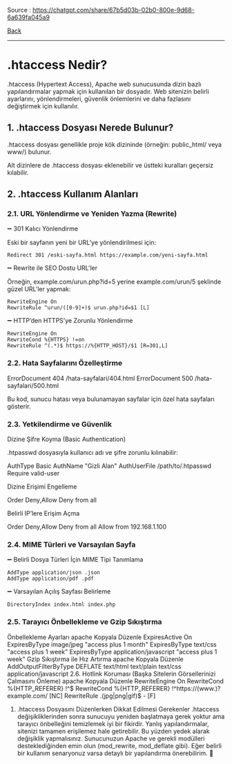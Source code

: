 
Source : https://chatgpt.com/share/67b5d03b-02b0-800e-9d68-6a639fa045a9

[Back](../readme.md)

---

# .htaccess Nedir?

.htaccess (Hypertext Access), Apache web sunucusunda dizin bazlı yapılandırmalar yapmak için kullanılan bir dosyadır. Web sitenizin belirli ayarlarını, yönlendirmeleri, güvenlik önlemlerini ve daha fazlasını değiştirmek için kullanılır.

## 1. .htaccess Dosyası Nerede Bulunur?

.htaccess dosyası genellikle proje kök dizininde (örneğin: public_html/ veya www/) bulunur.

Alt dizinlere de .htaccess dosyası eklenebilir ve üstteki kuralları geçersiz kılabilir.

## 2. .htaccess Kullanım Alanları

### 2.1. URL Yönlendirme ve Yeniden Yazma (Rewrite)

➖ 301 Kalıcı Yönlendirme

Eski bir sayfanın yeni bir URL'ye yönlendirilmesi için:

```
Redirect 301 /eski-sayfa.html https://example.com/yeni-sayfa.html

```

➖ Rewrite ile SEO Dostu URL'ler

Örneğin, example.com/urun.php?id=5 yerine example.com/urun/5 şeklinde güzel URL'ler yapmak:

```
RewriteEngine On
RewriteRule ^urun/([0-9]+)$ urun.php?id=$1 [L]

```
➖ HTTP’den HTTPS’ye Zorunlu Yönlendirme

```
RewriteEngine On
RewriteCond %{HTTPS} !=on
RewriteRule ^(.*)$ https://%{HTTP_HOST}/$1 [R=301,L]

```

### 2.2. Hata Sayfalarını Özelleştirme

ErrorDocument 404 /hata-sayfalari/404.html
ErrorDocument 500 /hata-sayfalari/500.html

Bu kod, sunucu hatası veya bulunamayan sayfalar için özel hata sayfaları gösterir.

### 2.3. Yetkilendirme ve Güvenlik

Dizine Şifre Koyma (Basic Authentication)

.htpasswd dosyasıyla kullanıcı adı ve şifre zorunlu kılınabilir:


AuthType Basic
AuthName "Gizli Alan"
AuthUserFile /path/to/.htpasswd
Require valid-user

Dizine Erişimi Engelleme

Order Deny,Allow
Deny from all

Belirli IP’lere Erişim Açma

Order Deny,Allow
Deny from all
Allow from 192.168.1.100

### 2.4. MIME Türleri ve Varsayılan Sayfa

➖  Belirli Dosya Türleri İçin MIME Tipi Tanımlama

```
AddType application/json .json
AddType application/pdf .pdf

```


➖ Varsayılan Açılış Sayfası Belirleme

```
DirectoryIndex index.html index.php

```



### 2.5. Tarayıcı Önbellekleme ve Gzip Sıkıştırma
Önbellekleme Ayarları
apache
Kopyala
Düzenle
<IfModule mod_expires.c>
    ExpiresActive On
    ExpiresByType image/jpeg "access plus 1 month"
    ExpiresByType text/css "access plus 1 week"
    ExpiresByType application/javascript "access plus 1 week"
</IfModule>
Gzip Sıkıştırma ile Hız Artırma
apache
Kopyala
Düzenle
<IfModule mod_deflate.c>
    AddOutputFilterByType DEFLATE text/html text/plain text/css application/javascript
</IfModule>
2.6. Hotlink Koruması (Başka Sitelerin Görsellerinizi Çalmasını Önleme)
apache
Kopyala
Düzenle
RewriteEngine On
RewriteCond %{HTTP_REFERER} !^$
RewriteCond %{HTTP_REFERER} !^https://(www\.)?example\.com/ [NC]
RewriteRule \.(jpg|png|gif)$ - [F]
1. .htaccess Dosyasını Düzenlerken Dikkat Edilmesi Gerekenler
.htaccess değişikliklerinden sonra sunucuyu yeniden başlatmaya gerek yoktur ama tarayıcı önbelleğini temizlemek iyi bir fikirdir.
Yanlış yapılandırmalar, sitenizi tamamen erişilemez hale getirebilir. Bu yüzden yedek alarak değişiklik yapmalısınız.
Sunucunuzun Apache ve gerekli modülleri desteklediğinden emin olun (mod_rewrite, mod_deflate gibi).
Eğer belirli bir kullanım senaryonuz varsa detaylı bir yapılandırma önerebilirim. 🚀